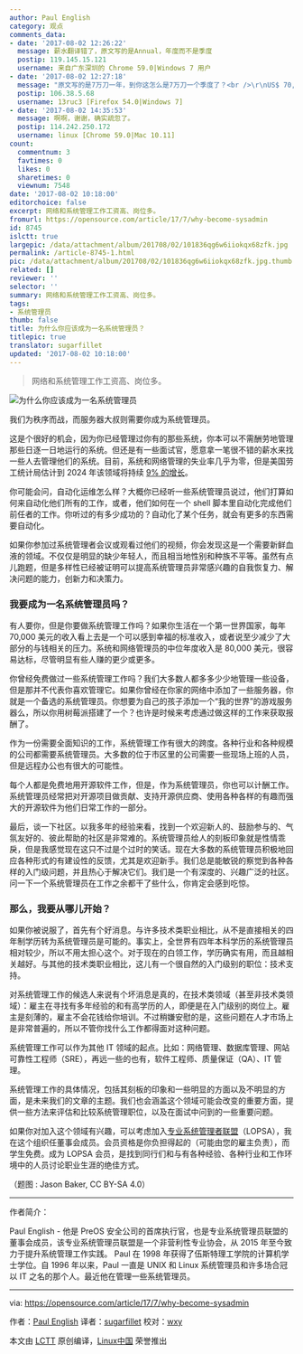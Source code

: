 ```yaml
---
author: Paul English
category: 观点
comments_data:
- date: '2017-08-02 12:26:22'
  message: 薪水翻译错了，原文写的是Annual，年度而不是季度
  postip: 119.145.15.121
  username: 来自广东深圳的 Chrome 59.0|Windows 7 用户
- date: '2017-08-02 12:27:18'
  message: "原文写的是7万刀一年，到你这怎么是7万刀一个季度了？<br />\r\nUS$ 70,000 annual income"
  postip: 106.38.5.68
  username: 13ruc3 [Firefox 54.0|Windows 7]
- date: '2017-08-02 14:35:53'
  message: 啊啊，谢谢，确实疏忽了。
  postip: 114.242.250.172
  username: linux [Chrome 59.0|Mac 10.11]
count:
  commentnum: 3
  favtimes: 0
  likes: 0
  sharetimes: 0
  viewnum: 7548
date: '2017-08-02 10:18:00'
editorchoice: false
excerpt: 网络和系统管理工作工资高、岗位多。
fromurl: https://opensource.com/article/17/7/why-become-sysadmin
id: 8745
islctt: true
largepic: /data/attachment/album/201708/02/101836qg6w6iiokqx68zfk.jpg
permalink: /article-8745-1.html
pic: /data/attachment/album/201708/02/101836qg6w6iiokqx68zfk.jpg.thumb.jpg
related: []
reviewer: ''
selector: ''
summary: 网络和系统管理工作工资高、岗位多。
tags:
- 系统管理员
thumb: false
title: 为什么你应该成为一名系统管理员？
titlepic: true
translator: sugarfillet
updated: '2017-08-02 10:18:00'
---
```



> 
> 网络和系统管理工作工资高、岗位多。
> 
> 
> 


![为什么你应该成为一名系统管理员](/data/attachment/album/201708/02/101836qg6w6iiokqx68zfk.jpg "Why you should be a sysadmin")


我们为秩序而战，而服务器大叔则需要你成为系统管理员。


这是个很好的机会，因为你已经管理过你有的那些系统，你本可以不需酬劳地管理那些日逐一日地运行的系统。但还是有一些面试官，愿意拿一笔很不错的薪水来找一些人去管理他们的系统。目前，系统和网络管理的失业率几乎为零，但是美国劳工统计局估计到 2024 年该领域将持续 [9% 的增长](https://www.bls.gov/ooh/Computer-and-Information-Technology/Network-and-computer-systems-administrators.htm#tab-1)。


你可能会问，自动化运维怎么样？大概你已经听一些系统管理员说过，他们打算如何来自动化他们所有的工作，或者，他们如何在一个 shell 脚本里自动化完成他们前任者的工作。你听过的有多少成功的？自动化了某个任务，就会有更多的东西需要自动化。


如果你参加过系统管理者会议或观看过他们的视频，你会发现这是一个需要新鲜血液的领域。不仅仅是明显的缺少年轻人，而且相当地性别和种族不平等。虽然有点儿跑题，但是多样性已经被证明可以提高系统管理员非常感兴趣的自我恢复力、解决问题的能力，创新力和决策力。


### 我要成为一名系统管理员吗？


有人要你，但是你要做系统管理工作吗？如果你生活在一个第一世界国家，每年 70,000 美元的收入看上去是一个可以感到幸福的标准收入，或者说至少减少了大部分的与钱相关的压力。系统和网络管理员的中位年度收入是 80,000 美元，很容易达标，尽管明显有些人赚的更少或更多。


你曾经免费做过一些系统管理工作吗？我们大多数人都多多少少地管理一些设备，但是那并不代表你喜欢管理它。如果你曾经在你家的网络中添加了一些服务器，你就是一个备选的系统管理员。你想要为自己的孩子添加一个“我的世界”的游戏服务器么，所以你用树莓派搭建了一个？也许是时候来考虑通过做这样的工作来获取报酬了。


作为一份需要全面知识的工作，系统管理工作有很大的跨度。各种行业和各种规模的公司都需要系统管理员。大多数的位于市区里的公司需要一些现场上班的人员，但是远程办公也有很大的可能性。


每个人都是免费地用开源软件工作，但是，作为系统管理员，你也可以计酬工作。系统管理员经常把对开源项目做贡献、支持开源供应商、使用各种各样的有趣而强大的开源软件为他们日常工作的一部分。


最后，谈一下社区。以我多年的经验来看，找到一个欢迎新人的、鼓励参与的、气氛友好的、彼此帮助的社区是非常难的。系统管理员给人的刻板印象就是性情乖戾，但是我感觉现在这只不过是个过时的笑话。现在大多数的系统管理员积极地回应各种形式的有建设性的反馈，尤其是欢迎新手。我们总是能敏锐的察觉到各种各样的入门级问题，并且热心于解决它们。我们是一个有深度的、兴趣广泛的社区。问一下一个系统管理员在工作之余都干了些什么，你肯定会感到吃惊。


### 那么，我要从哪儿开始？


如果你被说服了，首先有个好消息。与许多技术类职业相比，从不是直接相关的四年制学历转为系统管理员是可能的。事实上，全世界有四年本科学历的系统管理员相对较少，所以不用太担心这个。对于现在的白领工作，学历确实有用，而且越相关越好。与其他的技术类职业相比，这儿有一个很自然的入门级别的职位：技术支持。


对系统管理工作的候选人来说有个坏消息是真的，在技术类领域（甚至非技术类领域）：雇主在寻找有多年经验的和有高学历的人，即便是在入门级别的岗位上。雇主是刻薄的，雇主不会花钱给你培训。不过稍嫌安慰的是，这些问题在人才市场上是非常普遍的，所以不管你找什么工作都得面对这种问题。


系统管理工作可以作为其他 IT 领域的起点。比如：网络管理、数据库管理、网站可靠性工程师（SRE），再远一些的也有，软件工程师、质量保证（QA）、IT 管理。


系统管理工作的具体情况，包括其刻板的印象和一些明显的方面以及不明显的方面，是未来我们的文章的主题。我们也会涵盖这个领域可能会改变的重要方面，提供一些方法来评估和比较系统管理职位，以及在面试中问到的一些重要问题。


如果你对加入这个领域有兴趣，可以考虑加入[专业系统管理者联盟](https://lopsa.org/)（LOPSA），我在这个组织任董事会成员。会员资格是你负担得起的（可能由您的雇主负责），而学生免费。成为 LOPSA 会员，是找到同行们和与有各种经验、各种行业和工作环境中的人员讨论职业生涯的绝佳方式。


（题图 : Jason Baker, CC BY-SA 4.0）




---


作者简介：


Paul English - 他是 PreOS 安全公司的首席执行官，也是专业系统管理员联盟的董事会成员，该专业系统管理员联盟是一个非营利性专业协会，从 2015 年至今致力于提升系统管理工作实践。 Paul 在 1998 年获得了伍斯特理工学院的计算机学士学位。自 1996 年以来，Paul 一直是 UNIX 和 Linux 系统管理员和许多场合冠以 IT 之名的那个人。最近他在管理一些系统管理员。




---


via: <https://opensource.com/article/17/7/why-become-sysadmin>


作者：[Paul English](https://opensource.com/users/penglish) 译者：[sugarfillet](https://github.com/sugarfillet) 校对：[wxy](https://github.com/wxy)


本文由 [LCTT](https://github.com/LCTT/TranslateProject) 原创编译，[Linux中国](https://linux.cn/) 荣誉推出